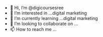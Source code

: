 - 👋 Hi, I’m @digicoursesree
- 👀 I’m interested in ...digital marketing
- 🌱 I’m currently learning ...digital marketing
- 💞️ I’m looking to collaborate on ...
- 📫 How to reach me ...

<!---
digicoursesree/digicoursesree is a ✨ special ✨ repository because its `README.md` (this file) appears on your GitHub profile.
You can click the Preview link to take a look at your changes.
--->
